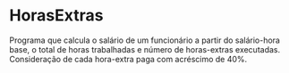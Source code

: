 # HorasExtras
Programa que calcula o salário de um funcionário a partir do salário-hora base, o total de horas trabalhadas e número de horas-extras executadas. Consideração de cada hora-extra paga com acréscimo de 40%.
